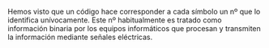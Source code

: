 Hemos visto que un código hace corresponder a cada símbolo un nº que lo identifica unívocamente. Este nº habitualmente es tratado como información binaria por los equipos informáticos que procesan y transmiten la información mediante señales eléctricas.